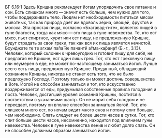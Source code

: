 БГ 6.16:1	Здесь Кришна рекомендует йогам упорядочить свое питание и сон. Есть слишком много — значит есть больше, чем нужно для того, чтобы поддерживать тело. Людям нет необходимости питаться мясом животных, так как природа дает им вдоволь зерна, овощей, фруктов и молока. Эта простая пища, согласно «Бхагавад-гите», является пищей в гуне благости, тогда как мясо — это пища в гуне невежества. Те, кто ест мясо, пьет спиртное, курит или ест пищу, не предложенную Кришне, будут страдать за свои грехи, так как вся их пища является нечистой. Бхун̃джате те тв агхам̇ па̄па̄ йе пачантй а̄тма-ка̄ран̣а̄т (Б.-г., 3.13). Человек, который склонен к чревоугодию и готовит пищу для себя, не предлагая ее Кришне, ест один лишь грех. Тот, кто ест греховную пищу или неумерен в еде, не может по-настоящему заниматься йогой. Лучше всего есть пищу, предложенную Кришне. Преданный, обладающий сознанием Кришны, никогда не станет есть того, что не было предложено Господу. Поэтому только он может достичь совершенства в йоге. Йогой не способен заниматься и тот, кто искусственно воздерживается от еды, придумывая собственные правила голодания и поста. Человек, достигший уровня сознания Кришны, постится в соответствии с указаниями шастр. Он не морит себя голодом и не переедает, поэтому он вполне способен заниматься йогой. Тот, кто слишком много ест, по ночам видит много снов и потому спит больше, чем необходимо. Спать следует не более шести часов в сутки. Тот, кто спит больше шести часов, несомненно, находится под влиянием гуны невежества. Человек в гуне невежества ленив и любит долго спать. Он не способен должным образом заниматься йогой.